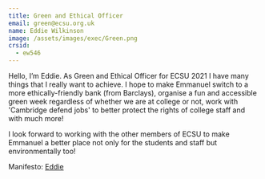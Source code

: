 ```yaml
---
title: Green and Ethical Officer
email: green@ecsu.org.uk
name: Eddie Wilkinson
image: /assets/images/exec/Green.png
crsid:
  - ew546
---
```

Hello, I’m Eddie. As Green and Ethical Officer for ECSU 2021 I have many things that I really want to achieve. I hope to make Emmanuel switch to a more ethically-friendly bank (from Barclays), organise a fun and accessible green week regardless of whether we are at college or not, work with 'Cambridge defend jobs' to better protect the rights of college staff and with much more! 

I look forward to working with the other members of ECSU to make Emmanuel a better place not only for the students and staff but environmentally too!

Manifesto: [Eddie](https://drive.google.com/file/d/1SKsAoKrFU4CXNg0l4FcnmMAG0Y3nm293/view?usp=sharing)